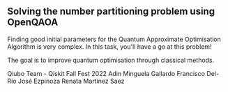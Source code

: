 ## Solving the number partitioning problem using OpenQAOA

Finding good initial parameters for the Quantum Approximate Optimisation Algorithm is very complex. In this task, you'll have a go at this problem!

The goal is to improve quantum optimisation through classical methods.

Qiubo Team - Qiskit Fall Fest 2022
Adin Minguela Gallardo
Francisco Del-Rio
José Ezpinoza
Renata Martínez Saez
